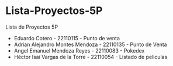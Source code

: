 # Lista-Proyectos-5P
Lista de Proyectos 5P
- Eduardo Cotero - 22110115 - Punto de venta
- Adrian Alejandro Montes Mendoza - 22110135 - Punto de Venta
- Angel Emanuel Mendoza Reyes - 22110083 - Pokedex
- Héctor Isaí Vargas de la Torre - 22110054 - Listado de peliculas